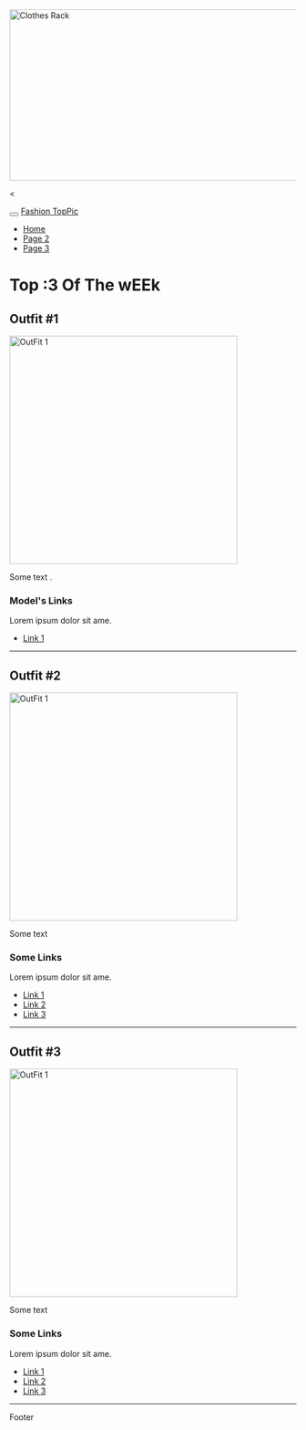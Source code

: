 <!DOCTYPE html>
<html lang="en">
<head>
  <title>Fashion TopPic</title>
  <meta charset="utf-8">
  <meta name="viewport" content="width=device-width, initial-scale=1">
  <link rel="stylesheet" href="https://maxcdn.bootstrapcdn.com/bootstrap/3.4.1/css/bootstrap.min.css">
  <script src="https://ajax.googleapis.com/ajax/libs/jquery/3.6.4/jquery.min.js"></script>
  <script src="https://maxcdn.bootstrapcdn.com/bootstrap/3.4.1/js/bootstrap.min.js"></script>
  <style>
  .fakeimg {
    height: 200px;
    background: #aaa;
  }
  </style>
</head>

  <body>

<div class="header" >
  <img src="https://i.pinimg.com/originals/86/9e/85/869e855290ef9199e47e093a548a1c42.jpg" alt="Clothes Rack" style="width:600px;height:300px;">
     
</div>

<<nav class="navbar navbar-inverse">
  <div class="container-fluid">
    <div class="navbar-header">
      <button type="button" class="navbar-toggle" data-toggle="collapse" data-target="#myNavbar">
        <span class="icon-bar"></span>
        <span class="icon-bar"></span>
        <span class="icon-bar"></span>                        
      </button>
      <a class="navbar-brand" href="index.html">Fashion TopPic</a>
    </div>
    <div class="collapse navbar-collapse" id="myNavbar">
      <ul class="nav navbar-nav">
        <li class="active"><a href="index.html">Home</a></li>
        <li><a href="Clothes.html">Page 2</a></li>
        <li><a href="#">Page 3</a></li>
      </ul>
    </div>
  </div>
</nav>

<div class="container">
  <div class="row">
    <div class="col-sm-4">
      <h1>Top :3 Of The wEEk </h1>
      <h2>Outfit #1</h2>
      
  <img src="https://i.pinimg.com/736x/42/79/af/4279af45c4fd24dc990f4e33242826dd.jpg" alt="OutFit 1" style="width:400px;height:400px;">
      <p>Some text .</p>
      <h3>Model's Links</h3>
      <p>Lorem ipsum dolor sit ame.</p>
      <ul class="nav nav-pills nav-stacked">
        <li class="active"><a href=https://www.instagram.com/jordan.killgore/">Link 1</a></li>
        
  </ul>
      <hr class="hidden-sm hidden-md hidden-lg">
    </div>

<div class="col-sm-4">
      <h2>Outfit #2</h2>
      
  <img src="https://i.pinimg.com/736x/42/79/af/4279af45c4fd24dc990f4e33242826dd.jpg" alt="OutFit 1" style="width:400px;height:400px;">
      <p>Some text </p>
      <h3>Some Links</h3>
      <p>Lorem ipsum dolor sit ame.</p>
      <ul class="nav nav-pills nav-stacked">
        <li class="active"><a href="#">Link 1</a></li>
        <li><a href="#">Link 2</a></li>
        <li><a href="#">Link 3</a></li>
      </ul>
      <hr class="hidden-sm hidden-md hidden-lg">
    </div>
    <div class="col-sm-4">
      <h2>Outfit #3</h2>
      
   <img src="https://i.pinimg.com/736x/42/79/af/4279af45c4fd24dc990f4e33242826dd.jpg" alt="OutFit 1" style="width:400px;height:400px;">
      <p>Some text </p>
      <h3>Some Links</h3>
      <p>Lorem ipsum dolor sit ame.</p>
      <ul class="nav nav-pills nav-stacked">
        <li class="active"><a href="#">Link 1</a></li>
        <li><a href="#">Link 2</a></li>
        <li><a href="#">Link 3</a></li>
      </ul>
      <hr class="hidden-sm hidden-md hidden-lg">
    </div>
    
    
  </div>
</div>

<div class="jumbotron text-center" style="margin-bottom:0">
  <p>Footer</p>
</div>

</body>
</html>
